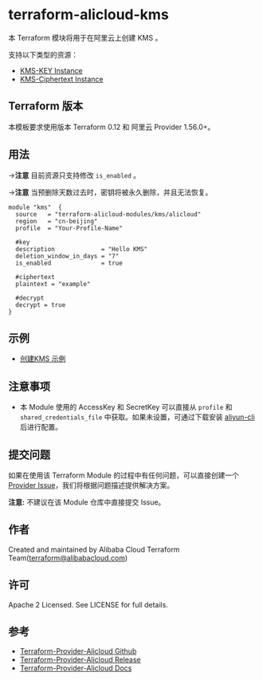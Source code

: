 terraform-alicloud-kms
=====================================================================

本 Terraform 模块将用于在阿里云上创建 KMS 。

支持以下类型的资源：

* [KMS-KEY Instance](https://www.terraform.io/docs/providers/alicloud/r/kms_key.html)
* [KMS-Ciphertext Instance](https://www.terraform.io/docs/providers/alicloud/r/kms_ciphertext.html)

## Terraform 版本

本模板要求使用版本 Terraform 0.12 和 阿里云 Provider 1.56.0+。

## 用法

->**注意** 目前资源只支持修改 `is_enabled` 。

->**注意** 当预删除天数过去时，密钥将被永久删除，并且无法恢复。

```hcl
module "kms"  {
  source   = "terraform-alicloud-modules/kms/alicloud"
  region   = "cn-beijing"                
  profile  = "Your-Profile-Name"
  
  #key
  description             = "Hello KMS"
  deletion_window_in_days = "7"
  is_enabled              = true

  #ciphertext
  plaintext = "example"

  #decrypt
  decrypt = true
}
```

## 示例

* [创建KMS 示例](https://github.com/terraform-alicloud-modules/terraform-alicloud-kms/tree/master/examples/complete)

## 注意事项

* 本 Module 使用的 AccessKey 和 SecretKey 可以直接从 `profile` 和 `shared_credentials_file` 中获取。如果未设置，可通过下载安装 [aliyun-cli](https://github.com/aliyun/aliyun-cli#installation) 后进行配置。

提交问题
------
如果在使用该 Terraform Module 的过程中有任何问题，可以直接创建一个 [Provider Issue](https://github.com/terraform-providers/terraform-provider-alicloud/issues/new)，我们将根据问题描述提供解决方案。

**注意:** 不建议在该 Module 仓库中直接提交 Issue。

作者
-------
Created and maintained by Alibaba Cloud Terraform Team(terraform@alibabacloud.com)

许可
----
Apache 2 Licensed. See LICENSE for full details.

参考
---------
* [Terraform-Provider-Alicloud Github](https://github.com/terraform-providers/terraform-provider-alicloud)
* [Terraform-Provider-Alicloud Release](https://releases.hashicorp.com/terraform-provider-alicloud/)
* [Terraform-Provider-Alicloud Docs](https://www.terraform.io/docs/providers/alicloud/index.html)
